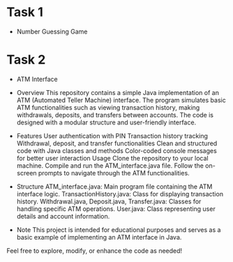 # Task 1
* Number Guessing Game

# Task 2
* ATM Interface

- Overview
This repository contains a simple Java implementation of an ATM (Automated Teller Machine) interface. The program simulates basic ATM functionalities such as viewing transaction history, making withdrawals, deposits, and transfers between accounts. The code is designed with a modular structure and user-friendly interface.

- Features
User authentication with PIN
Transaction history tracking
Withdrawal, deposit, and transfer functionalities
Clean and structured code with Java classes and methods
Color-coded console messages for better user interaction
Usage
Clone the repository to your local machine.
Compile and run the ATM_interface.java file.
Follow the on-screen prompts to navigate through the ATM functionalities.


- Structure
ATM_interface.java: Main program file containing the ATM interface logic.
TransactionHistory.java: Class for displaying transaction history.
Withdrawal.java, Deposit.java, Transfer.java: Classes for handling specific ATM operations.
User.java: Class representing user details and account information.



- Note
This project is intended for educational purposes and serves as a basic example of implementing an ATM interface in Java.

Feel free to explore, modify, or enhance the code as needed!

